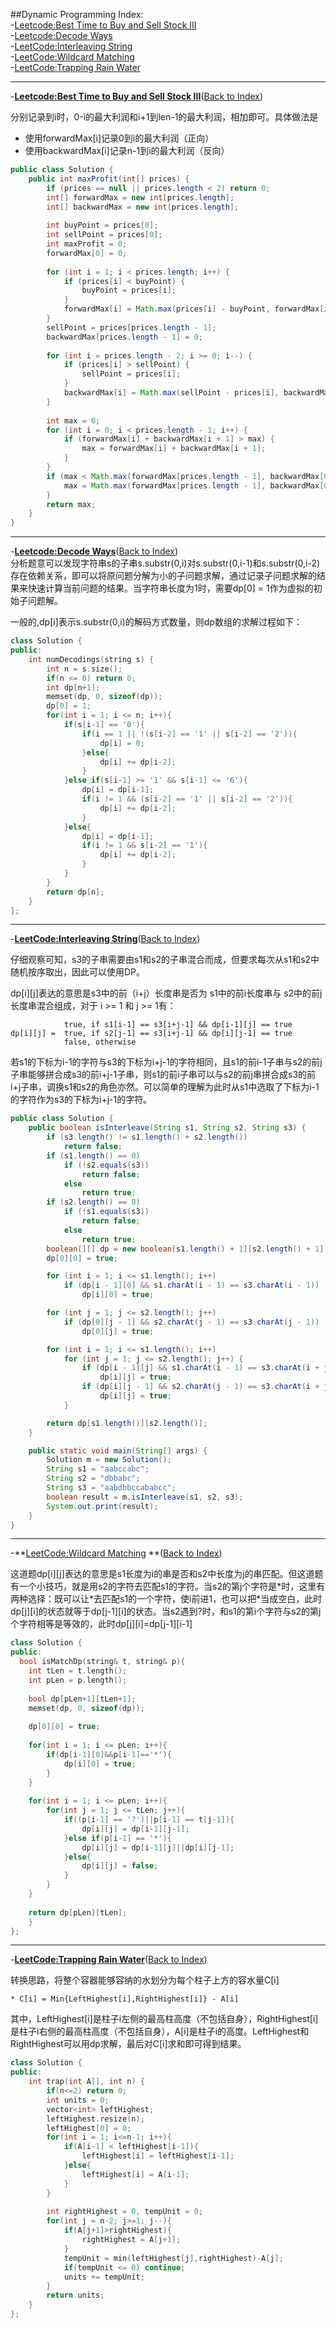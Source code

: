 ##Dynamic Programming
<a name="AnchorIndex" id="AnchorIndex"></a>
Index:  
-[Leetcode:Best Time to Buy and Sell Stock III](#Anchor1)  
-[Leetcode:Decode Ways](#Anchor2)  
-[LeetCode:Interleaving String](#Anchor3)  
-[LeetCode:Wildcard Matching](#Anchor4)  
-[LeetCode:Trapping Rain Water](#Anchor5)  

-------
<a name="Anchor1" id="Anchor1"></a>
-**[Leetcode:Best Time to Buy and Sell Stock III](http://oj.leetcode.com/problems/best-time-to-buy-and-sell-stock-iii/)**([Back to Index](#AnchorIndex))     
  
分别记录到i时，0-i的最大利润和i+1到len-1的最大利润，相加即可。具体做法是
  * 使用forwardMax[i]记录0到i的最大利润（正向）
  * 使用backwardMax[i]记录n-1到i的最大利润（反向）
```java
public class Solution {
    public int maxProfit(int[] prices) {
        if (prices == null || prices.length < 2) return 0;
        int[] forwardMax = new int[prices.length];
        int[] backwardMax = new int[prices.length];
        
        int buyPoint = prices[0];
        int sellPoint = prices[0];
        int maxProfit = 0;
        forwardMax[0] = 0;
        
        for (int i = 1; i < prices.length; i++) {
            if (prices[i] < buyPoint) {
                buyPoint = prices[i];
            }
            forwardMax[i] = Math.max(prices[i] - buyPoint, forwardMax[i - 1]);
        }
        sellPoint = prices[prices.length - 1];
        backwardMax[prices.length - 1] = 0;
        
        for (int i = prices.length - 2; i >= 0; i--) {
            if (prices[i] > sellPoint) {
                sellPoint = prices[i];
            }
            backwardMax[i] = Math.max(sellPoint - prices[i], backwardMax[i + 1]);
        }
        
        int max = 0;
        for (int i = 0; i < prices.length - 1; i++) {
            if (forwardMax[i] + backwardMax[i + 1] > max) {
                max = forwardMax[i] + backwardMax[i + 1];
            }
        }
        if (max < Math.max(forwardMax[prices.length - 1], backwardMax[0])) {
            max = Math.max(forwardMax[prices.length - 1], backwardMax[0]);
        }
        return max;
    }
}
```

-------
<a name="Anchor2" id="Anchor2"></a>
-**[Leetcode:Decode Ways](http://oj.leetcode.com/problems/decode-ways/)**([Back to Index](#AnchorIndex))   
分析题意可以发现字符串s的子串s.substr(0,i)对s.substr(0,i-1)和s.substr(0,i-2)存在依赖关系，即可以将原问题分解为小的子问题求解，通过记录子问题求解的结果来快速计算当前问题的结果。当字符串长度为1时，需要dp[0] = 1作为虚拟的初始子问题解。  

一般的,dp[i]表示s.substr(0,i)的解码方式数量，则dp数组的求解过程如下：

```cpp
class Solution {
public:
    int numDecodings(string s) {
        int n = s.size();
        if(n <= 0) return 0;
        int dp[n+1];
        memset(dp, 0, sizeof(dp));
        dp[0] = 1;
        for(int i = 1; i <= n; i++){
            if(s[i-1] == '0'){
                if(i == 1 || !(s[i-2] == '1' || s[i-2] == '2')){
                    dp[i] = 0;
                }else{
                    dp[i] += dp[i-2];
                }
            }else if(s[i-1] >= '1' && s[i-1] <= '6'){
                dp[i] = dp[i-1];
                if(i != 1 && (s[i-2] == '1' || s[i-2] == '2')){
                    dp[i] += dp[i-2];
                }
            }else{
                dp[i] = dp[i-1];
                if(i != 1 && s[i-2] == '1'){
                    dp[i] += dp[i-2];
                }
            }
        }
        return dp[n];
    }
};
```

-------
<a name="Anchor3" id="Anchor3"></a>
-**[LeetCode:Interleaving String](http://oj.leetcode.com/problems/interleaving-string/)**([Back to Index](#AnchorIndex))   

仔细观察可知，s3的子串需要由s1和s2的子串混合而成，但要求每次从s1和s2中随机按序取出，因此可以使用DP。  

dp[i][j]表达的意思是s3中的前（i+j）长度串是否为 s1中的前i长度串与 s2中的前j长度串混合组成，对于 i >= 1 和 j >= 1有：

                true, if s1[i-1] == s3[i+j-1] && dp[i-1][j] == true
    dp[i][j] =  true, if s2[j-1] == s3[i+j-1] && dp[i][j-1] == true
                false, otherwise

若s1的下标为i-1的字符与s3的下标为i+j-1的字符相同，且s1的前i-1子串与s2的前j子串能够拼合成s3的前i+j-1子串，则s1的前i子串可以与s2的前j串拼合成s3的前i+j子串，调换s1和s2的角色亦然。可以简单的理解为此时从s1中选取了下标为i-1的字符作为s3的下标为i+j-1的字符。
  
```java  
public class Solution {
    public boolean isInterleave(String s1, String s2, String s3) {
        if (s3.length() != s1.length() + s2.length())
            return false;
        if (s1.length() == 0)
            if (!s2.equals(s3))
                return false;
            else
                return true;
        if (s2.length() == 0)
            if (!s1.equals(s3))
                return false;
            else
                return true;
        boolean[][] dp = new boolean[s1.length() + 1][s2.length() + 1];
        dp[0][0] = true;

        for (int i = 1; i <= s1.length(); i++)
            if (dp[i - 1][0] && s1.charAt(i - 1) == s3.charAt(i - 1))
                dp[i][0] = true;

        for (int j = 1; j <= s2.length(); j++)
            if (dp[0][j - 1] && s2.charAt(j - 1) == s3.charAt(j - 1))
                dp[0][j] = true;

        for (int i = 1; i <= s1.length(); i++)
            for (int j = 1; j <= s2.length(); j++) {
                if (dp[i - 1][j] && s1.charAt(i - 1) == s3.charAt(i + j - 1))
                    dp[i][j] = true;
                if (dp[i][j - 1] && s2.charAt(j - 1) == s3.charAt(i + j - 1))
                    dp[i][j] = true;
            }

        return dp[s1.length()][s2.length()];
    }

    public static void main(String[] args) {
        Solution m = new Solution();
        String s1 = "aabccabc";
        String s2 = "dbbabc";
        String s3 = "aabdbbccababcc";
        boolean result = m.isInterleave(s1, s2, s3);
        System.out.print(result);
    }
}
```  

-------
<a name="Anchor4" id="Anchor4"></a>
-**[LeetCode:Wildcard Matching](http://oj.leetcode.com/problems/wildcard-matching/)  **([Back to Index](#AnchorIndex)) 
  
这道题dp[i][j]表达的意思是s1长度为i的串是否和s2中长度为j的串匹配。但这道题有一个小技巧，就是用s2的字符去匹配s1的字符。当s2的第j个字符是\*时，这里有两种选择：既可以让\*去匹配s1的一个字符，使i前进1，也可以把*当成空白，此时dp[j][i]的状态就等于dp[j-1][i]的状态。当s2遇到?时，和s1的第i个字符与s2的第j个字符相等是等效的，此时dp[j][i]=dp[j-1][i-1]  
```cpp  
class Solution {   
public:   
  bool isMatchDp(string& t, string& p){
    int tLen = t.length();
    int pLen = p.length();
    
    bool dp[pLen+1][tLen+1];
    memset(dp, 0, sizeof(dp));
    
    dp[0][0] = true;
    
    for(int i = 1; i <= pLen; i++){
        if(dp[i-1][0]&&p[i-1]=='*'){
            dp[i][0] = true;
        }
    }
    
    for(int i = 1; i <= pLen; i++){
        for(int j = 1; j <= tLen; j++){
            if((p[i-1] == '?')||p[i-1] == t[j-1]){
                dp[i][j] = dp[i-1][j-1];
            }else if(p[i-1] == '*'){
                dp[i][j] = dp[i-1][j]||dp[i][j-1];
            }else{
                dp[i][j] = false;
            }
        }
    }
    
    return dp[pLen][tLen];
    }
};   
```  

-------
<a name="Anchor5" id="Anchor5"></a>
-**[LeetCode:Trapping Rain Water](http://oj.leetcode.com/problems/trapping-rain-water/)**([Back to Index](#AnchorIndex))  

转换思路，将整个容器能够容纳的水划分为每个柱子上方的容水量C[i]  
    
    * C[i] = Min{LeftHighest[i],RightHighest[i]} - A[i] 

其中，LeftHighest[i]是柱子i左侧的最高柱高度（不包括自身），RightHighest[i]是柱子i右侧的最高柱高度（不包括自身），A[i]是柱子i的高度。LeftHighest和RightHighest可以用dp求解，最后对C[i]求和即可得到结果。

```cpp
class Solution {
public:
    int trap(int A[], int n) {
        if(n<=2) return 0;
        int units = 0;
        vector<int> leftHighest;
        leftHighest.resize(n);
        leftHighest[0] = 0;
        for(int i = 1; i<=n-1; i++){
            if(A[i-1] < leftHighest[i-1]){
                leftHighest[i] = leftHighest[i-1];
            }else{
                leftHighest[i] = A[i-1];
            }
        }
        
        int rightHighest = 0, tempUnit = 0;
        for(int j = n-2; j>=1; j--){
            if(A[j+1]>rightHighest){
                rightHighest = A[j+1];
            }
            tempUnit = min(leftHighest[j],rightHighest)-A[j];
            if(tempUnit <= 0) continue;
            units += tempUnit;
        }
        return units;
    }
};
```